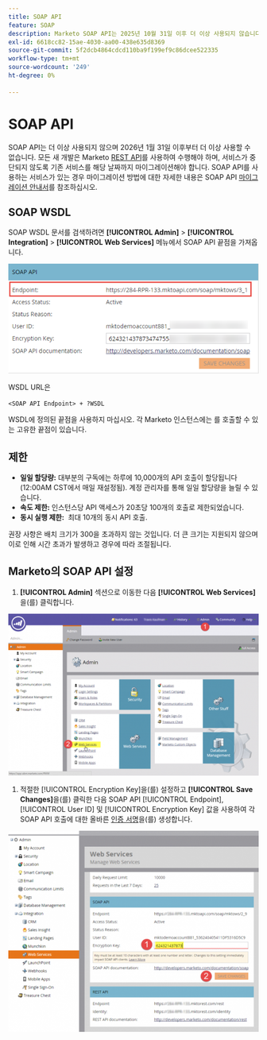 ```yaml
---
title: SOAP API
feature: SOAP
description: Marketo SOAP API는 2025년 10월 31일 이후 더 이상 사용되지 않습니다. REST로 마이그레이션하고 WSDL을 검색하는 방법에 대해 알아보고 할당량, 속도 제한 및 인증 설정을 참조하십시오.
exl-id: 6618cc82-15ae-4030-aa00-438e635d8369
source-git-commit: 5f2dcb4864cdcd110ba9f199ef9c86dcee522335
workflow-type: tm+mt
source-wordcount: '249'
ht-degree: 0%

---
```


# SOAP API

SOAP API는 더 이상 사용되지 않으며 2026년 1월 31일 이후부터 더 이상 사용할 수 없습니다. 모든 새 개발은 Marketo [REST API](../rest-api/rest-api.md)를 사용하여 수행해야 하며, 서비스가 중단되지 않도록 기존 서비스를 해당 날짜까지 마이그레이션해야 합니다. SOAP API를 사용하는 서비스가 있는 경우 마이그레이션 방법에 대한 자세한 내용은 SOAP API [마이그레이션 안내서](./migration.md)를 참조하십시오.

## SOAP WSDL

SOAP WSDL 문서를 검색하려면 **[!UICONTROL Admin]** > **[!UICONTROL Integration]** > **[!UICONTROL Web Services]** 메뉴에서 SOAP API 끝점을 가져옵니다.

![SOAP 끝점](assets/endpoint-soap.png)

WSDL URL은

`<SOAP API Endpoint> + ?WSDL`

WSDL에 정의된 끝점을 사용하지 마십시오. 각 Marketo 인스턴스에는 를 호출할 수 있는 고유한 끝점이 있습니다.

## 제한

- **일일 할당량:** 대부분의 구독에는 하루에 10,000개의 API 호출이 할당됩니다(12:00AM CST에서 매일 재설정됨). 계정 관리자를 통해 일일 할당량을 늘릴 수 있습니다.
- **속도 제한:** 인스턴스당 API 액세스가 20초당 100개의 호출로 제한되었습니다.
- **동시 실행 제한:**  최대 10개의 동시 API 호출.

권장 사항은 배치 크기가 300을 초과하지 않는 것입니다. 더 큰 크기는 지원되지 않으며 이로 인해 시간 초과가 발생하고 경우에 따라 조절됩니다.

## Marketo의 SOAP API 설정

1. **[!UICONTROL Admin]** 섹션으로 이동한 다음 **[!UICONTROL Web Services]**&#x200B;을(를) 클릭합니다.

![admin-web-services2](assets/admin-web-services2.png)

1. 적절한 [!UICONTROL Encryption Key]을(를) 설정하고 **[!UICONTROL Save Changes]**&#x200B;을(를) 클릭한 다음 SOAP API [!UICONTROL Endpoint], [!UICONTROL User ID] 및 [!UICONTROL Encryption Key] 값을 사용하여 각 SOAP API 호출에 대한 올바른 [인증 서명](authentication-signature.md)을(를) 생성합니다.

![admin-web-services3](assets/admin-web-services3.png)
